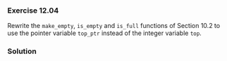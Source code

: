 ### Exercise 12.04
Rewrite the `make_empty`, `is_empty` and `is_full` functions of Section 10.2 to
use the pointer variable `top_ptr` instead of the integer variable `top`.

### Solution
